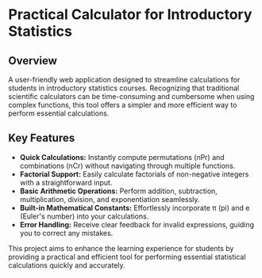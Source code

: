 # Practical Calculator for Introductory Statistics

## Overview
A user-friendly web application designed to streamline calculations for students in introductory statistics courses. Recognizing that traditional scientific calculators can be time-consuming and cumbersome when using complex functions, this tool offers a simpler and more efficient way to perform essential calculations.

## Key Features
- **Quick Calculations:** Instantly compute permutations (nPr) and combinations (nCr) without navigating through multiple functions.
- **Factorial Support:** Easily calculate factorials of non-negative integers with a straightforward input.
- **Basic Arithmetic Operations:** Perform addition, subtraction, multiplication, division, and exponentiation seamlessly.
- **Built-in Mathematical Constants:** Effortlessly incorporate π (pi) and e (Euler's number) into your calculations.
- **Error Handling:** Receive clear feedback for invalid expressions, guiding you to correct any mistakes.


This project aims to enhance the learning experience for students by providing a practical and efficient tool for performing essential statistical calculations quickly and accurately.
